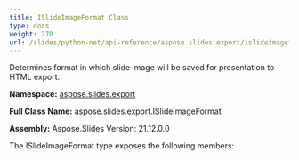 ```yaml
---
title: ISlideImageFormat Class
type: docs
weight: 270
url: /slides/python-net/api-reference/aspose.slides.export/islideimageformat/
---
```


Determines format in which slide image will be saved for presentation to HTML export.

**Namespace:** [aspose.slides.export](/slides/python-net/api-reference/aspose.slides.export/)

**Full Class Name:** aspose.slides.export.ISlideImageFormat

**Assembly:**  Aspose.Slides Version: 21.12.0.0

The ISlideImageFormat type exposes the following members:
